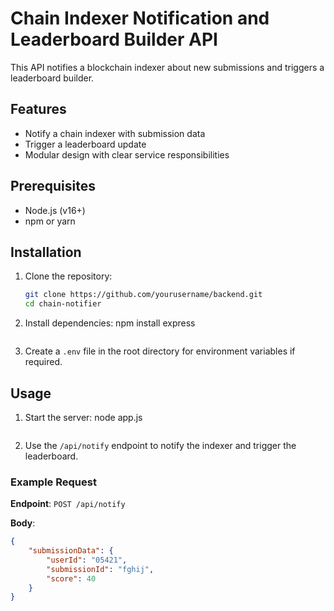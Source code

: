 # Chain Indexer Notification and Leaderboard Builder API

This API notifies a blockchain indexer about new submissions and triggers a leaderboard builder.

## Features

- Notify a chain indexer with submission data
- Trigger a leaderboard update
- Modular design with clear service responsibilities

## Prerequisites

- Node.js (v16+)
- npm or yarn

## Installation

1. Clone the repository:
    ```bash
    git clone https://github.com/yourusername/backend.git
    cd chain-notifier
    ```

2. Install dependencies:
    npm install express
    ```

3. Create a `.env` file in the root directory for environment variables if required.

## Usage

1. Start the server:
    node app.js
    ```

2. Use the `/api/notify` endpoint to notify the indexer and trigger the leaderboard.

### Example Request
**Endpoint**: `POST /api/notify`

**Body**:
```json
{
    "submissionData": {
        "userId": "05421",
        "submissionId": "fghij",
        "score": 40
    }
}
